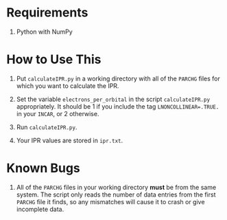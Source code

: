 # Requirements

1. Python with NumPy

# How to Use This

1. Put `calculateIPR.py` in a working directory with all of the `PARCHG` files for which you want to calculate the IPR.

1. Set the variable `electrons_per_orbital` in the script `calculateIPR.py` appropriately. It should be 1 if you include the tag `LNONCOLLINEAR=.TRUE.` in your `INCAR`, or 2 otherwise.

1. Run `calculateIPR.py`.

1. Your IPR values are stored in `ipr.txt`.

# Known Bugs

1. All of the `PARCHG` files in your working directory **must** be from the same system. The script only reads the number of data entries from the first `PARCHG` file it finds, so any mismatches will cause it to crash or give incomplete data.